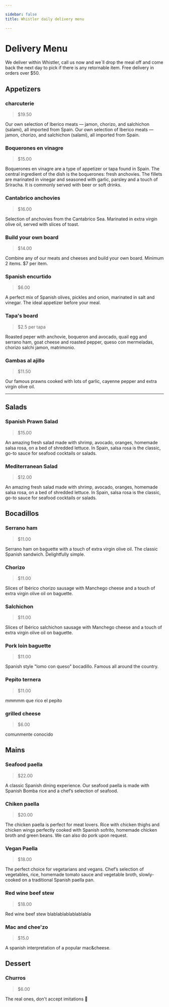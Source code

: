 ```yaml
---

sidebar: false
title: Whistler daily delivery menu

---
```



# Delivery Menu
We deliver within Whistler, call us now and we´ll drop the meal off and come back the next day to pick if there is any retornable item.  Free delivery in orders over $50.


## Appetizers

### charcuterie
> $19.50

Our own selection of Iberico meats — jamon, chorizo, and salchichon (salami), all imported from Spain. Our own selection of Iberico meats — jamon, chorizo, and salchichon (salami), all imported from Spain.


### Boquerones en vinagre
> $15.00

Boquerones en vinagre are a type of appetizer or tapa found in Spain. The central ingredient of the dish is the boquerones: fresh anchovies. The fillets are marinated in vinegar and seasoned with garlic, parsley and a touch of Sriracha. It is commonly served with beer or soft drinks.


### Cantabrico anchovies
> $16.00

Selection of anchovies from the Cantabrico Sea. Marinated in extra virgin olive oil, served with slices of toast.		

### Build your own board
> $14.00

Combine any of our meats and cheeses and build your own board. Minimum 2 items. $7 per item.


### Spanish encurtido
> $6.00

A perfect mix of Spanish olives, pickles and onion, marinated in salt and vinegar. The ideal appetizer before your meal.

### Tapa's board
> $2.5 per tapa

Roasted peper with anchovie, boqueron and avocado, quail egg and serrano ham, goat cheese and roasted pepper, queso con mermeladas, chorizo salchi jamon, matrimonio.

### Gambas al ajillo
> $11.50

Our famous prawns cooked with lots of garlic, cayenne pepper and extra virgin olive oil.

---

## Salads

### Spanish Prawn Salad
> $15.00

An amazing fresh salad made with shrimp, avocado, oranges, homemade salsa rosa, on a bed of shredded lettuce. In Spain, salsa rosa is the classic, go-to sauce for seafood cocktails or salads.

### Mediterranean Salad
> $12.00

An amazing fresh salad made with shrimp, avocado, oranges, homemade salsa rosa, on a bed of shredded lettuce. In Spain, salsa rosa is the classic, go-to sauce for seafood cocktails or salads.


## Bocadillos

### Serrano ham
> $11.00

Serrano ham on baguette with a touch of extra virgin olive oil. The classic Spanish sandwich. Delightfully simple.

### Chorizo
> $11.00

Slices of Ibérico chorizo sausage with Manchego cheese and a touch of extra virgin olive oil on baguette.


### Salchichon
> $11.00

Slices of Ibérico salchichon sausage with Manchego cheese and a touch of extra virgin olive oil on baguette.

### Pork loin baguette
> $11.00

Spanish style "lomo con queso" bocadillo. Famous all around the country.

### Pepito ternera
> $11.00

mmmmm que rico el pepito

### grilled cheese
> $6.00

comunmente conocido


## Mains

### Seafood paella 
> $22.00

A classic Spanish dining experience. Our seafood paella is made with Spanish Bomba rice and a chef’s selection of seafood.

### Chiken paella 
> $20.00

The chicken paella is perfect for meat lovers. Rice with chicken thighs and chicken wings perfectly cooked with Spanish sofrito, homemade chicken broth and green beans. We can also do pork upon request.

### Vegan Paella
> $18.00

The perfect choice for vegetarians and vegans. Chef’s selection of vegetables, rice, homemade tomato sauce and vegetable broth, slowly-cooked on a traditional Spanish paella pan.

### Red wine beef stew
> $18.00

Red wine beef stew blablablablablablabla 

### Mac and chee'zo
> $15.0

A spanish interpretation of a popular mac&cheese.

## Dessert

### Churros 
> $6.00

The real ones, don't accept imitations 🥨








